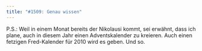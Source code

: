```yaml
---
title: "#1509: Genau wissen"
---
```


P.S.: 
Weil in einem Monat bereits der Nikolausi kommt, sei erwähnt, dass ich plane, auch in diesem Jahr einen Adventskalender zu kreieren. Auch einen fetzigen Fred-Kalender für 2010 wird es geben.
Und so.
